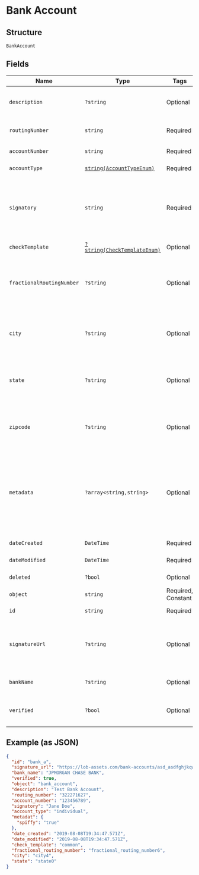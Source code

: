 
# Bank Account

## Structure

`BankAccount`

## Fields

| Name | Type | Tags | Description | Getter | Setter |
|  --- | --- | --- | --- | --- | --- |
| `description` | `?string` | Optional | An internal description that identifies this resource. Must be no longer than 255 characters.<br>**Constraints**: *Maximum Length*: `255` | getDescription(): ?string | setDescription(?string description): void |
| `routingNumber` | `string` | Required | Must be a <a href="https://www.frbservices.org/index.html" target="_blank">valid US routing number</a>.<br>**Constraints**: *Minimum Length*: `9`, *Maximum Length*: `9` | getRoutingNumber(): string | setRoutingNumber(string routingNumber): void |
| `accountNumber` | `string` | Required | **Constraints**: *Maximum Length*: `17` | getAccountNumber(): string | setAccountNumber(string accountNumber): void |
| `accountType` | [`string(AccountTypeEnum)`](../../doc/models/account-type-enum.md) | Required | - | getAccountType(): string | setAccountType(string accountType): void |
| `signatory` | `string` | Required | The signatory associated with your account. This name will be printed on checks created with this bank account. If you prefer to use a custom signature image on your checks instead, please create your bank account from the <a href="https://dashboard.lob.com/#/login" target="_blank">Dashboard</a>.<br>**Constraints**: *Maximum Length*: `30` | getSignatory(): string | setSignatory(string signatory): void |
| `checkTemplate` | [`?string(CheckTemplateEnum)`](../../doc/models/check-template-enum.md) | Optional | - | getCheckTemplate(): ?string | setCheckTemplate(?string checkTemplate): void |
| `fractionalRoutingNumber` | `?string` | Optional | The fractional routing number for your home bank account. Required for the `jpm` check template only. Please contact a bank representative if you do not know the fractional routing number associated with your home bank institution. | getFractionalRoutingNumber(): ?string | setFractionalRoutingNumber(?string fractionalRoutingNumber): void |
| `city` | `?string` | Optional | The city associated with your home bank account. Required for the `jpm` check template only. Please contact a bank representative if you do not know the city associated with your home bank institution. | getCity(): ?string | setCity(?string city): void |
| `state` | `?string` | Optional | The state associated with your home bank account. Required for the `jpm` check template only. Please contact a bank representative if you do not know the state associated with your home bank institution. | getState(): ?string | setState(?string state): void |
| `zipcode` | `?string` | Optional | The zipcode associated with your home bank account. Required for the `jpm` check template only. Please contact a bank representative if you do not know the zipcode associated with your home bank institution. | getZipcode(): ?string | setZipcode(?string zipcode): void |
| `metadata` | `?array<string,string>` | Optional | Use metadata to store custom information for tagging and labeling back to your internal systems. Must be an object with up to 20 key-value pairs. Keys must be at most 40 characters and values must be at most 500 characters. Neither can contain the characters `"` and `\`. i.e. '{"customer_id" : "NEWYORK2015"}' Nested objects are not supported.  See [Metadata](#section/Metadata) for more information. | getMetadata(): ?array | setMetadata(?array metadata): void |
| `dateCreated` | `DateTime` | Required | A timestamp in ISO 8601 format of the date the resource was created. | getDateCreated(): \DateTime | setDateCreated(\DateTime dateCreated): void |
| `dateModified` | `DateTime` | Required | A timestamp in ISO 8601 format of the date the resource was last modified. | getDateModified(): \DateTime | setDateModified(\DateTime dateModified): void |
| `deleted` | `?bool` | Optional | Only returned if the resource has been successfully deleted. | getDeleted(): ?bool | setDeleted(?bool deleted): void |
| `object` | `string` | Required, Constant | Value is resource type.<br>**Default**: `'bank_account'` | getObject(): string | setObject(string object): void |
| `id` | `string` | Required | **Constraints**: *Pattern*: `^bank_[a-zA-Z0-9]+$` | getId(): string | setId(string id): void |
| `signatureUrl` | `?string` | Optional | **Constraints**: *Pattern*: `^https://lob-assets\.com/(letters\|postcards\|bank-accounts\|checks\|self-mailers\|cards)/[a-z]{3,4}_[a-z0-9]{15,16}(\.pdf\|_thumb_[a-z]+_[0-9]+\.png)\?(version=[a-z0-9-]*&)?expires=[0-9]{10}&signature=[a-zA-Z0-9-_]+$` | getSignatureUrl(): ?string | setSignatureUrl(?string signatureUrl): void |
| `bankName` | `?string` | Optional | The name of the bank based on the provided routing number, e.g. `JPMORGAN CHASE BANK`. | getBankName(): ?string | setBankName(?string bankName): void |
| `verified` | `?bool` | Optional | A bank account must be verified before a check can be created. More info [here](#operation/bank_account_verify).<br>**Default**: `false` | getVerified(): ?bool | setVerified(?bool verified): void |

## Example (as JSON)

```json
{
  "id": "bank_a",
  "signature_url": "https://lob-assets.com/bank-accounts/asd_asdfghjkqwertyui.pdf?expires=1234567890&signature=aksdf",
  "bank_name": "JPMORGAN CHASE BANK",
  "verified": true,
  "object": "bank_account",
  "description": "Test Bank Account",
  "routing_number": "322271627",
  "account_number": "123456789",
  "signatory": "Jane Doe",
  "account_type": "individual",
  "metadat": {
    "spiffy": "true"
  },
  "date_created": "2019-08-08T19:34:47.571Z",
  "date_modified": "2019-08-08T19:34:47.571Z",
  "check_template": "common",
  "fractional_routing_number": "fractional_routing_number6",
  "city": "city4",
  "state": "state0"
}
```

